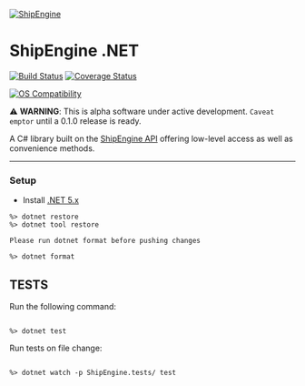 [![ShipEngine](https://shipengine.github.io/img/shipengine-logo-wide.png)](https://shipengine.com)

# ShipEngine .NET

[![Build Status](https://github.com/ShipEngine/shipengine-js/workflows/CI-CD/badge.svg)](https://github.com/ShipEngine/shipengine-js/actions)
[![Coverage Status](https://coveralls.io/repos/github/ShipEngine/shipengine-js/badge.svg?branch=main)](https://coveralls.io/github/ShipEngine/shipengine-js?branch=main)

[![OS Compatibility](https://shipengine.github.io/img/badges/os-badges.svg)](https://github.com/ShipEngine/shipengine-js/actions)

:warning: **WARNING**: This is alpha software under active development. `Caveat emptor` until a 0.1.0 release is ready.

A C# library built on the [ShipEngine API](https://shipengine.com) offering low-level access as well as convenience methods.

<hr />

### Setup

- Install [.NET 5.x](https://dotnet.microsoft.com/download)

```
%> dotnet restore
%> dotnet tool restore

Please run dotnet format before pushing changes

%> dotnet format
```

## TESTS

Run the following command:

```

%> dotnet test

```

Run tests on file change:

```

%> dotnet watch -p ShipEngine.tests/ test

```
